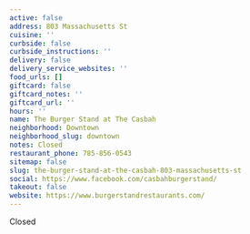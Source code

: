 ```yaml
---
active: false
address: 803 Massachusetts St
cuisine: ''
curbside: false
curbside_instructions: ''
delivery: false
delivery_service_websites: ''
food_urls: []
giftcard: false
giftcard_notes: ''
giftcard_url: ''
hours: ''
name: The Burger Stand at The Casbah
neighborhood: Downtown
neighborhood_slug: downtown
notes: Closed
restaurant_phone: 785-856-0543
sitemap: false
slug: the-burger-stand-at-the-casbah-803-massachusetts-st
social: https://www.facebook.com/casbahburgerstand/
takeout: false
website: https://www.burgerstandrestaurants.com/
---
```


Closed
